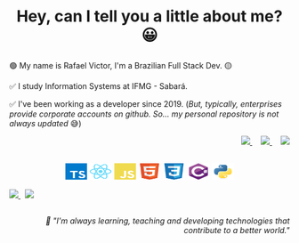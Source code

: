 # <p align="center">Hey, can I tell you a little about me? 😀</p>

🟢 My name is Rafael Victor, I'm a Brazilian Full Stack Dev. 🟡

✅ I study Information Systems at IFMG - Sabará.

✅ I've been working as a developer since 2019. (*But, typically, enterprises provide corporate accounts on github. So... my personal repository is not always updated* 😅)


<div align="right"> 
  <a href="https://www.instagram.com/rafaelvictor01/" target="_blank">
    <img src="https://img.shields.io/badge/-Instagram-%23E4405F?style=for-the-badge&logo=instagram&logoColor=white" target="_blank">
  </a>
  &nbsp;&nbsp;&nbsp;
  <a href = "mailto:rafaelvictor.bernardes@gmail.com">
    <img src="https://img.shields.io/badge/-Gmail-%23333?style=for-the-badge&logo=gmail&logoColor=white" target="_blank">
  </a>
  &nbsp;&nbsp;&nbsp;
  <a href="https://www.linkedin.com/in/dev-rafaelbernardes/" target="_blank">
    <img src="https://img.shields.io/badge/-LinkedIn-%230077B5?style=for-the-badge&logo=linkedin&logoColor=white" target="_blank">
  </a>
</div>

##

<div>
  <div align="center">
    <img align="center" alt="rafaelvictor01-Ts" height="30" width="40" src="https://raw.githubusercontent.com/devicons/devicon/master/icons/typescript/typescript-plain.svg">
    <img align="center" alt="rafaelvictor01-React" height="30" width="40" src="https://raw.githubusercontent.com/devicons/devicon/master/icons/react/react-original.svg">
    <img align="center" alt="rafaelvictor01-Js" height="30" width="40" src="https://raw.githubusercontent.com/devicons/devicon/master/icons/javascript/javascript-plain.svg">
    <img align="center" alt="rafaelvictor01-HTML" height="30" width="40" src="https://raw.githubusercontent.com/devicons/devicon/master/icons/html5/html5-original.svg">
    <img align="center" alt="rafaelvictor01-CSS" height="30" width="40" src="https://raw.githubusercontent.com/devicons/devicon/master/icons/css3/css3-original.svg">
    <img align="center" alt="rafaelvictor01-Csharp" height="30" width="40" src="https://raw.githubusercontent.com/devicons/devicon/master/icons/csharp/csharp-original.svg">
    <img align="center" alt="rafaelvictor01-Python" height="30" width="40" src="https://raw.githubusercontent.com/devicons/devicon/master/icons/python/python-original.svg">
  </div>
  <br/>
  <a href="https://github.com/rafaelvictor01">
    <img height="180em" src="https://github-readme-stats.vercel.app/api?username=rafaelvictor01&show_icons=true&theme=tokyonight&include_all_commits=true&count_private=true" />
  </a>
    &nbsp;
  <a href="https://github.com/rafaelvictor01">
    <img height="180em" src="https://github-readme-stats.vercel.app/api/top-langs/?username=rafaelvictor01&layout=compact&langs_count=7&theme=tokyonight" />
  </a>
</div>

##

###### <p align="right">🚀 *"I'm always learning, teaching and developing technologies that contribute to a better world."*</p>
